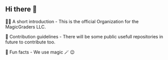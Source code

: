 ## Hi there 👋

🙋‍♀️ A short introduction - This is the official Organization for the MagicGraders LLC.

🌈 Contribution guidelines - There will be some public usefull repositories in future to contribute too.

🍿 Fun facts - We use magic 🪄 😉

<!--

**Here are some ideas to get you started:**

🙋‍♀️ A short introduction - what is your organization all about?
🌈 Contribution guidelines - how can the community get involved?
👩‍💻 Useful resources - where can the community find your docs? Is there anything else the community should know?
🍿 Fun facts - what does your team eat for breakfast?
🧙 Remember, you can do mighty things with the power of [Markdown](https://docs.github.com/github/writing-on-github/getting-started-with-writing-and-formatting-on-github/basic-writing-and-formatting-syntax)
-->
